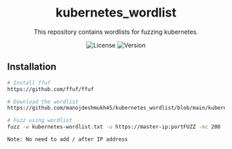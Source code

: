 <!-- Project Title -->
<h1 align="center">kubernetes_wordlist</h1>

<!-- Project Description -->
<p align="center">This repository contains wordlists for fuzzing kubernetes.</p>

<!-- Badges -->
<p align="center">
  <img src="https://img.shields.io/badge/License-MIT-blue.svg" alt="License">
  <img src="https://img.shields.io/badge/Version-1.0-brightgreen.svg" alt="Version">
</p>


<!-- Installation -->
## Installation
```bash
# Install ffuf
https://github.com/ffuf/ffuf

# Download the wordlist 
https://github.com/manojdeshmukh45/kubernetes_wordlist/blob/main/kubernetes-wordlist.txt

# Fuzz using wordlist
fuzz -w kubernetes-wordlist.txt -u https://master-ip:portFUZZ -mc 200

Note: No need to add / after IP address
